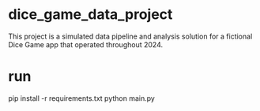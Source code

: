 # dice_game_data_project
This project is a simulated data pipeline and analysis solution for a fictional Dice Game app that operated throughout 2024.

# run
pip install -r requirements.txt
python main.py
